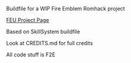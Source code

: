 Buildfile for a WIP Fire Emblem Romhack project

[FEU Project Page](https://feuniverse.us/t/fe8-4-22ish-chapters-inheritors-of-the-dragon/25658)

Based on SkillSystem buildfile

Look at CREDITS.md for full credits

All code stuff is F2E
